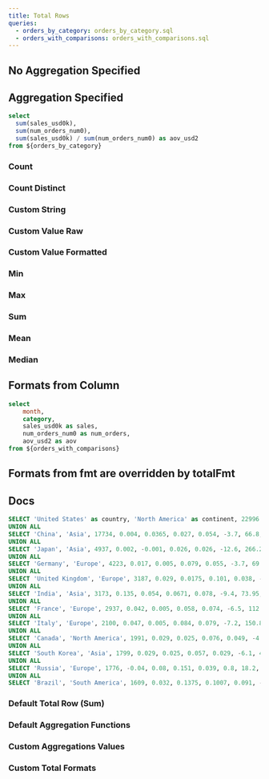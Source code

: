 ```yaml
---
title: Total Rows
queries:
  - orders_by_category: orders_by_category.sql
  - orders_with_comparisons: orders_with_comparisons.sql
---
```



## No Aggregation Specified

<DataTable data={orders_by_category} totalRow=true rowNumbers=true rows=5 search/>


<DataTable data={orders_with_comparisons} totalRow=true rowNumbers=true rows=5 search/>

## Aggregation Specified

```sql orders_all
select 
  sum(sales_usd0k), 
  sum(num_orders_num0),
  sum(sales_usd0k) / sum(num_orders_num0) as aov_usd2
from ${orders_by_category}
```


<DataTable data={orders_by_category} totalRow=true rowNumbers=true rows=5>
  <Column id=month totalAgg="All Months"/>
  <Column id=category totalAgg=countDistinct totalFmt='# "Unique Categories"'/>
  <Column id=sales_usd0k contentType=colorscale totalAgg=sum totalFmt='$000.0,,"M"'/>
  <Column id=num_orders_num0 contentType=colorscale scaleColor=red totalAgg=sum totalFmt='num0k'/>
  <Column id=aov_usd2 contentType=colorscale scaleColor=blue totalAgg="{orders_all[0].aov_usd2}" totalFmt="usd2"/>
</DataTable>

### Count

<DataTable data={orders_with_comparisons} totalRow=true>
  <Column id=month totalAgg=count/>
  <Column id=category totalAgg=count/>
  <Column id=sales_usd0k totalAgg=count/>
  <Column id=num_orders_num0 scaleColor=red totalAgg=count/>
  <Column id=aov_usd2 scaleColor=blue totalAgg=count/>
  <Column id=prev_sales_usd0k totalAgg=count/>
  <Column id=prev_num_orders_num0 scaleColor=red totalAgg=count/>  
  <Column id=prev_aov_usd2 scaleColor=blue totalAgg=count/>
  <Column id=sales_change_pct0 scaleColor=green totalAgg=count/>
  <Column id=num_orders_change_pct0 scaleColor=green totalAgg=count/>
  <Column id=aov_change_pct0 scaleColor=green totalAgg=count/>
</DataTable>

### Count Distinct

<DataTable data={orders_with_comparisons} totalRow=true>
  <Column id=month totalAgg=countDistinct/>
  <Column id=category totalAgg=countDistinct/>
  <Column id=sales_usd0k totalAgg=countDistinct/>
  <Column id=num_orders_num0 totalAgg=countDistinct/>
  <Column id=aov_usd2 totalAgg=countDistinct/>
  <Column id=prev_sales_usd0k totalAgg=countDistinct/>
  <Column id=prev_num_orders_num0 totalAgg=countDistinct/>
  <Column id=prev_aov_usd2 totalAgg=countDistinct/>
  <Column id=sales_change_pct0 totalAgg=countDistinct/>
  <Column id=num_orders_change_pct0 totalAgg=countDistinct/>
  <Column id=aov_change_pct0 totalAgg=countDistinct/>
</DataTable>

### Custom String

<DataTable data={orders_with_comparisons} totalRow=true>
  <Column id=month totalAgg="All Months"/>
  <Column id=category totalAgg="All Categories"/>
  <Column id=sales_usd0k totalAgg="All Sales"/>
  <Column id=num_orders_num0 totalAgg="All Orders"/>
  <Column id=aov_usd2 totalAgg="All AOV"/>
  <Column id=prev_sales_usd0k totalAgg="All Previous Sales"/>
  <Column id=prev_num_orders_num0 totalAgg="All Previous Orders"/>
  <Column id=prev_aov_usd2 totalAgg="All Previous AOV"/>
  <Column id=sales_change_pct0 totalAgg="All Sales Change"/>
  <Column id=num_orders_change_pct0 totalAgg="All Orders Change"/>
  <Column id=aov_change_pct0 totalAgg="All AOV Change"/>
</DataTable>

### Custom Value Raw

<DataTable data={orders_with_comparisons} totalRow=true>
  <Column id=month totalAgg="{orders_with_comparisons[0].month}"/>
  <Column id=category totalAgg="{orders_with_comparisons[0].category}"/>
  <Column id=sales_usd0k totalAgg="{orders_with_comparisons[0].sales_usd0k}"/>
  <Column id=num_orders_num0 totalAgg="{orders_with_comparisons[0].num_orders_num0}"/>
  <Column id=aov_usd2 totalAgg="{orders_with_comparisons[0].aov_usd2}"/>
  <Column id=prev_sales_usd0k totalAgg="{orders_with_comparisons[0].prev_sales_usd0k}"/>
  <Column id=prev_num_orders_num0 totalAgg="{orders_with_comparisons[0].prev_num_orders_num0}"/>
  <Column id=prev_aov_usd2 totalAgg="{orders_with_comparisons[0].prev_aov_usd2}"/>
  <Column id=sales_change_pct0 totalAgg="{orders_with_comparisons[0].sales_change_pct0}"/>
  <Column id=num_orders_change_pct0 totalAgg="{orders_with_comparisons[0].num_orders_change_pct0}"/>
  <Column id=aov_change_pct0 totalAgg="{orders_with_comparisons[0].aov_change_pct0}"/>
</DataTable>

### Custom Value Formatted

<DataTable data={orders_with_comparisons} totalRow=true>
  <Column id=month totalAgg={orders_with_comparisons[0].month} totalFmt="yyyy-mm-dd"/>
  <Column id=category totalAgg={orders_with_comparisons[0].category} />
  <Column id=sales_usd0k totalAgg={orders_with_comparisons[0].sales_usd0k} totalFmt='usd0k'/>
  <Column id=num_orders_num0 totalAgg={orders_with_comparisons[0].num_orders_num0}/>
  <Column id=aov_usd2 totalAgg={orders_with_comparisons[0].aov_usd2} totalFmt='usd2'/>
  <Column id=prev_sales_usd0k totalAgg={orders_with_comparisons[0].prev_sales_usd0k} totalFmt='usd0k'/>
  <Column id=prev_num_orders_num0 totalAgg={orders_with_comparisons[0].prev_num_orders_num0}/>
  <Column id=prev_aov_usd2 totalAgg={orders_with_comparisons[0].prev_aov_usd2} totalFmt='usd2'/>
  <Column id=sales_change_pct0 totalAgg={orders_with_comparisons[0].sales_change_pct0} totalFmt='pct0'/>
  <Column id=num_orders_change_pct0 totalAgg={orders_with_comparisons[0].num_orders_change_pct0} totalFmt='pct0'/>
  <Column id=aov_change_pct0 totalAgg={orders_with_comparisons[0].aov_change_pct0} totalFmt='pct0'/>
</DataTable>

### Min

<DataTable data={orders_with_comparisons} totalRow=true>
  <Column id=month totalAgg=min/>
  <Column id=category totalAgg=min/>
  <Column id=sales_usd0k totalAgg=min/>
  <Column id=num_orders_num0 totalAgg=min/>
  <Column id=aov_usd2 totalAgg=min/>
  <Column id=prev_sales_usd0k totalAgg=min/>
  <Column id=prev_num_orders_num0 totalAgg=min/>
  <Column id=prev_aov_usd2 totalAgg=min/>
  <Column id=sales_change_pct0 totalAgg=min/>
  <Column id=num_orders_change_pct0 totalAgg=min/>
  <Column id=aov_change_pct0 totalAgg=min/>
</DataTable>

### Max

<DataTable data={orders_with_comparisons} totalRow=true>
  <Column id=month totalAgg=max/>
  <Column id=category totalAgg=max/>
  <Column id=sales_usd0k totalAgg=max/>
  <Column id=num_orders_num0 totalAgg=max/>
  <Column id=aov_usd2 totalAgg=max/>
  <Column id=prev_sales_usd0k totalAgg=max/>
  <Column id=prev_num_orders_num0 totalAgg=max/>
  <Column id=prev_aov_usd2 totalAgg=max/>
  <Column id=sales_change_pct0 totalAgg=max/>
  <Column id=num_orders_change_pct0 totalAgg=max/>
  <Column id=aov_change_pct0 totalAgg=max/>
</DataTable>

### Sum

<DataTable data={orders_with_comparisons} totalRow=true>
  <Column id=month totalAgg=sum/>
  <Column id=category totalAgg=sum/>
  <Column id=sales_usd0k totalAgg=sum/>
  <Column id=num_orders_num0 totalAgg=sum/>
  <Column id=aov_usd2 totalAgg=sum/>
  <Column id=prev_sales_usd0k totalAgg=sum/>
  <Column id=prev_num_orders_num0 totalAgg=sum/>
  <Column id=prev_aov_usd2 totalAgg=sum/>
  <Column id=sales_change_pct0 totalAgg=sum/>
  <Column id=num_orders_change_pct0 totalAgg=sum/>
  <Column id=aov_change_pct0 totalAgg=sum/>
</DataTable>

### Mean

<DataTable data={orders_with_comparisons} totalRow=true>
  <Column id=month totalAgg=mean/>
  <Column id=category totalAgg=mean/>
  <Column id=sales_usd0k totalAgg=mean/>
  <Column id=num_orders_num0 totalAgg=mean/>
  <Column id=aov_usd2 totalAgg=mean/>
  <Column id=prev_sales_usd0k totalAgg=mean/>
  <Column id=prev_num_orders_num0 totalAgg=mean/>
  <Column id=prev_aov_usd2 totalAgg=mean/>
  <Column id=sales_change_pct0 totalAgg=mean/>
  <Column id=num_orders_change_pct0 totalAgg=mean/>
  <Column id=aov_change_pct0 totalAgg=mean/>
</DataTable>

### Median

<DataTable data={orders_with_comparisons} totalRow=true>
  <Column id=month totalAgg=median/>
  <Column id=category totalAgg=median/>
  <Column id=sales_usd0k totalAgg=median/>
  <Column id=num_orders_num0 totalAgg=median/>
  <Column id=aov_usd2 totalAgg=median/>
  <Column id=prev_sales_usd0k totalAgg=median/>
  <Column id=prev_num_orders_num0 totalAgg=median/>
  <Column id=prev_aov_usd2 totalAgg=median/>
  <Column id=sales_change_pct0 totalAgg=median/>
  <Column id=num_orders_change_pct0 totalAgg=median/>
  <Column id=aov_change_pct0 totalAgg=median/>
</DataTable>

## Formats from Column

```sql no_tags
select 
    month,
    category,
    sales_usd0k as sales,
    num_orders_num0 as num_orders,
    aov_usd2 as aov
from ${orders_with_comparisons}
```

<DataTable data={no_tags} totalRow=true rowNumbers=true>
  <Column id=month totalAgg=countDistinct />
  <Column id=category totalAgg=countDistinct/>
  <Column id=sales totalAgg=sum fmt='usd0'/>
  <Column id=num_orders totalAgg=sum/>
  <Column id=aov totalAgg=sum fmt='usd1'/>
</DataTable>

## Formats from fmt are overridden by totalFmt


<DataTable data={no_tags} totalRow=true>
    <Column id=month totalAgg=countDistinct />
    <Column id=category totalAgg=countDistinct/>
    <Column id=sales totalAgg=sum fmt=usd0 totalFmt='#'/>
    <Column id=num_orders totalAgg=sum fmt='#.0' totalFmt='num0k'/>
    <Column id=aov totalAgg=sum fmt='usd1' totalFmt='usd2'/>
</DataTable>

## Docs

```sql countries
SELECT 'United States' as country, 'North America' as continent, 22996 as gdp_usd, 0.017 as gdp_growth, 0.025 as interest_rate, 0.085 as inflation_rate, 0.037 as jobless_rate, -16.7 as gov_budget, 137.2 as debt_to_gdp, -3.6 as current_account, 332.4 as population
UNION ALL
SELECT 'China', 'Asia', 17734, 0.004, 0.0365, 0.027, 0.054, -3.7, 66.8, 1.8, 1412.6
UNION ALL
SELECT 'Japan', 'Asia', 4937, 0.002, -0.001, 0.026, 0.026, -12.6, 266.2, 3.2, 125.31
UNION ALL
SELECT 'Germany', 'Europe', 4223, 0.017, 0.005, 0.079, 0.055, -3.7, 69.3, 7.4, 83.16
UNION ALL
SELECT 'United Kingdom', 'Europe', 3187, 0.029, 0.0175, 0.101, 0.038, -6, 95.9, -2.6, 67.53
UNION ALL
SELECT 'India', 'Asia', 3173, 0.135, 0.054, 0.0671, 0.078, -9.4, 73.95, -1.7, 1380
UNION ALL
SELECT 'France', 'Europe', 2937, 0.042, 0.005, 0.058, 0.074, -6.5, 112.9, 0.4, 67.63
UNION ALL
SELECT 'Italy', 'Europe', 2100, 0.047, 0.005, 0.084, 0.079, -7.2, 150.8, 2.5, 59.24
UNION ALL
SELECT 'Canada', 'North America', 1991, 0.029, 0.025, 0.076, 0.049, -4.7, 117.8, 0.1, 38.44
UNION ALL
SELECT 'South Korea', 'Asia', 1799, 0.029, 0.025, 0.057, 0.029, -6.1, 42.6, 3.5, 51.74
UNION ALL
SELECT 'Russia', 'Europe', 1776, -0.04, 0.08, 0.151, 0.039, 0.8, 18.2, 6.8, 145.55
UNION ALL
SELECT 'Brazil', 'South America', 1609, 0.032, 0.1375, 0.1007, 0.091, -4.5, 80.27, -1.8, 213.32
```

### Default Total Row (Sum)

<DataTable data={countries} totalRow=true rows=5/>

### Default Aggregation Functions

<DataTable data={countries} totalRow=true rows=5>
  <Column id=country/>
  <Column id=gdp_usd totalAgg=sum/>
  <Column id=gdp_growth totalAgg=mean fmt='pct2'/>
  <Column id=population totalAgg=sum fmt='#,##0"M"'/>
</DataTable>

### Custom Aggregations Values

<DataTable data={countries} totalRow=true rows=5>
  <Column id=country totalAgg="Just the USA"/>
  <Column id=gdp_usd totalAgg={countries[0].gdp_usd} totalFmt=usd/>
</DataTable>

### Custom Total Formats

<DataTable data={countries} totalRow=true rows=5>
  <Column id=country totalAgg="All Countries"/>
  <Column id=continent totalAgg=countDistinct totalFmt='# "Unique continents"'/>
  <Column id=gdp_usd totalAgg=sum fmt='$#,##0"B"' totalFmt='$#,##0.0,"T"'/>
  <Column id=gdp_growth totalAgg=mean fmt='pct2' totalFmt='pct1'/>
  <Column id=interest_rate totalAgg=mean fmt='pct2' totalFmt='pct1'/>
  <Column id=inflation_rate totalAgg=mean fmt='pct2' totalFmt='pct1'/>
  <Column id=jobless_rate totalAgg=mean fmt='pct0'/>
  <Column id=gov_budget totalAgg=mean fmt='0.0"%"'/>
  <Column id=debt_to_gdp totalAgg=mean fmt='0"%"'/>
  <Column id=current_account totalAgg=mean fmt='0.0"%"'/>
  <Column id=population totalAgg=sum fmt='#,##0"M"'/>
</DataTable>
